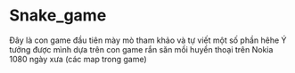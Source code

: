 # Snake_game
Đây là con game đầu tiên mày mò tham khảo và tự viết một số phần hêhe
Ý tưởng được mình dựa trên con game rắn săn mồi huyền thoại trên Nokia 1080 ngày xưa (các map trong game)
